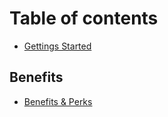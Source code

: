 # Table of contents

* [Gettings Started](README.md)

## Benefits

* [Benefits & Perks](benefits/benefits-and-perks.md)

